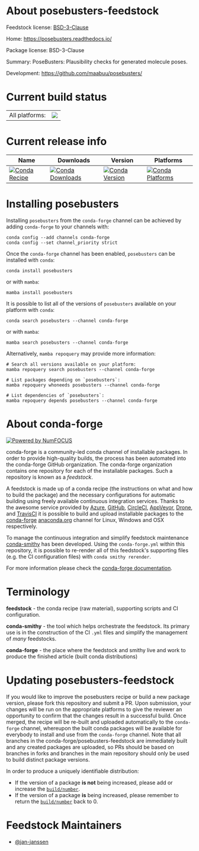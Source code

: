 About posebusters-feedstock
===========================

Feedstock license: [BSD-3-Clause](https://github.com/conda-forge/posebusters-feedstock/blob/main/LICENSE.txt)

Home: https://posebusters.readthedocs.io/

Package license: BSD-3-Clause

Summary: PoseBusters: Plausibility checks for generated molecule poses.

Development: https://github.com/maabuu/posebusters/

Current build status
====================


<table><tr><td>All platforms:</td>
    <td>
      <a href="https://dev.azure.com/conda-forge/feedstock-builds/_build/latest?definitionId=21909&branchName=main">
        <img src="https://dev.azure.com/conda-forge/feedstock-builds/_apis/build/status/posebusters-feedstock?branchName=main">
      </a>
    </td>
  </tr>
</table>

Current release info
====================

| Name | Downloads | Version | Platforms |
| --- | --- | --- | --- |
| [![Conda Recipe](https://img.shields.io/badge/recipe-posebusters-green.svg)](https://anaconda.org/conda-forge/posebusters) | [![Conda Downloads](https://img.shields.io/conda/dn/conda-forge/posebusters.svg)](https://anaconda.org/conda-forge/posebusters) | [![Conda Version](https://img.shields.io/conda/vn/conda-forge/posebusters.svg)](https://anaconda.org/conda-forge/posebusters) | [![Conda Platforms](https://img.shields.io/conda/pn/conda-forge/posebusters.svg)](https://anaconda.org/conda-forge/posebusters) |

Installing posebusters
======================

Installing `posebusters` from the `conda-forge` channel can be achieved by adding `conda-forge` to your channels with:

```
conda config --add channels conda-forge
conda config --set channel_priority strict
```

Once the `conda-forge` channel has been enabled, `posebusters` can be installed with `conda`:

```
conda install posebusters
```

or with `mamba`:

```
mamba install posebusters
```

It is possible to list all of the versions of `posebusters` available on your platform with `conda`:

```
conda search posebusters --channel conda-forge
```

or with `mamba`:

```
mamba search posebusters --channel conda-forge
```

Alternatively, `mamba repoquery` may provide more information:

```
# Search all versions available on your platform:
mamba repoquery search posebusters --channel conda-forge

# List packages depending on `posebusters`:
mamba repoquery whoneeds posebusters --channel conda-forge

# List dependencies of `posebusters`:
mamba repoquery depends posebusters --channel conda-forge
```


About conda-forge
=================

[![Powered by
NumFOCUS](https://img.shields.io/badge/powered%20by-NumFOCUS-orange.svg?style=flat&colorA=E1523D&colorB=007D8A)](https://numfocus.org)

conda-forge is a community-led conda channel of installable packages.
In order to provide high-quality builds, the process has been automated into the
conda-forge GitHub organization. The conda-forge organization contains one repository
for each of the installable packages. Such a repository is known as a *feedstock*.

A feedstock is made up of a conda recipe (the instructions on what and how to build
the package) and the necessary configurations for automatic building using freely
available continuous integration services. Thanks to the awesome service provided by
[Azure](https://azure.microsoft.com/en-us/services/devops/), [GitHub](https://github.com/),
[CircleCI](https://circleci.com/), [AppVeyor](https://www.appveyor.com/),
[Drone](https://cloud.drone.io/welcome), and [TravisCI](https://travis-ci.com/)
it is possible to build and upload installable packages to the
[conda-forge](https://anaconda.org/conda-forge) [anaconda.org](https://anaconda.org/)
channel for Linux, Windows and OSX respectively.

To manage the continuous integration and simplify feedstock maintenance
[conda-smithy](https://github.com/conda-forge/conda-smithy) has been developed.
Using the ``conda-forge.yml`` within this repository, it is possible to re-render all of
this feedstock's supporting files (e.g. the CI configuration files) with ``conda smithy rerender``.

For more information please check the [conda-forge documentation](https://conda-forge.org/docs/).

Terminology
===========

**feedstock** - the conda recipe (raw material), supporting scripts and CI configuration.

**conda-smithy** - the tool which helps orchestrate the feedstock.
                   Its primary use is in the construction of the CI ``.yml`` files
                   and simplify the management of *many* feedstocks.

**conda-forge** - the place where the feedstock and smithy live and work to
                  produce the finished article (built conda distributions)


Updating posebusters-feedstock
==============================

If you would like to improve the posebusters recipe or build a new
package version, please fork this repository and submit a PR. Upon submission,
your changes will be run on the appropriate platforms to give the reviewer an
opportunity to confirm that the changes result in a successful build. Once
merged, the recipe will be re-built and uploaded automatically to the
`conda-forge` channel, whereupon the built conda packages will be available for
everybody to install and use from the `conda-forge` channel.
Note that all branches in the conda-forge/posebusters-feedstock are
immediately built and any created packages are uploaded, so PRs should be based
on branches in forks and branches in the main repository should only be used to
build distinct package versions.

In order to produce a uniquely identifiable distribution:
 * If the version of a package **is not** being increased, please add or increase
   the [``build/number``](https://docs.conda.io/projects/conda-build/en/latest/resources/define-metadata.html#build-number-and-string).
 * If the version of a package **is** being increased, please remember to return
   the [``build/number``](https://docs.conda.io/projects/conda-build/en/latest/resources/define-metadata.html#build-number-and-string)
   back to 0.

Feedstock Maintainers
=====================

* [@jan-janssen](https://github.com/jan-janssen/)

